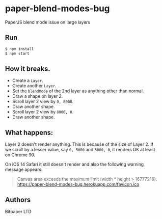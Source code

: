# paper-blend-modes-bug
PaperJS blend mode issue on large layers

## Run

```bash
$ npm install
$ npm start
```

## How it breaks.

- Create a `Layer`.
- Create another `Layer`.
- Set the `blendMode` of the 2nd layer as anything other than normal.
- Draw a shape on layer 2.
- Scroll layer 2 view by `0, 8000`.
- Draw another shape.
- Scroll layer 2 view by `8000, 0`.
- Draw another shape.

## What happens:

Layer 2 doesn't render anything. This is because of the size of Layer 2.
If we scroll by a lesser value, say `0, 5000` and `5000, 0`, it renders OK
at least on Chrome 90.

On iOS 14 Safari it still doesn't render and also the following warning message
appears:

> Canvas area exceeds the maximum limit (width * height > 16777216).
https://paper-blend-modes-bug.herokuapp.com/favicon.ico


## Authors

Bitpaper LTD
